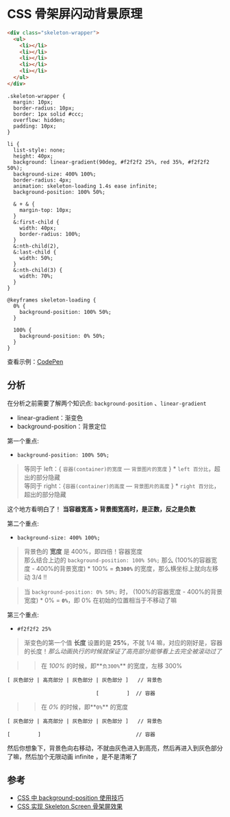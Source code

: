 # CSS 骨架屏闪动背景原理

```html
<div class="skeleton-wrapper">
  <ul>
    <li></li>
    <li></li>
    <li></li>
    <li></li>
    <li></li>
  </ul>
</div>
```

```less
.skeleton-wrapper {
  margin: 10px;
  border-radius: 10px;
  border: 1px solid #ccc;
  overflow: hidden;
  padding: 10px;
}

li {
  list-style: none;
  height: 40px;
  background: linear-gradient(90deg, #f2f2f2 25%, red 35%, #f2f2f2 50%);
  background-size: 400% 100%;
  border-radius: 4px;
  animation: skeleton-loading 1.4s ease infinite;
  background-position: 100% 50%;

  & + & {
    margin-top: 10px;
  }
  &:first-child {
    width: 40px;
    border-radius: 100%;
  }
  &:nth-child(2),
  &:last-child {
    width: 50%;
  }
  &:nth-child(3) {
    width: 70%;
  }
}

@keyframes skeleton-loading {
  0% {
    background-position: 100% 50%;
  }

  100% {
    background-position: 0% 50%;
  }
}
```

查看示例：[CodePen](https://codepen.io/xing_he/pen/dyGOGVp?editors=1100)

## 分析

在分析之前需要了解两个知识点: `background-position` 、`linear-gradient`

- linear-gradient：渐变色
- background-position：背景定位

第一个重点:

- `background-position: 100% 50%;`

> 等同于 left：{ `容器(container)的宽度` — `背景图片的宽度` } \* `left 百分比`，超出的部分隐藏  
> 等同于 right：{`容器(container)的高度` — `背景图片的高度` } \* `right 百分比`，超出的部分隐藏

这个地方看明白了！ **当容器宽高 > 背景图宽高时，是正数，反之是负数**

第二个重点:

- `background-size: 400% 100%;`

> 背景色的 **宽度** 是 400%，即四倍！容器宽度  
> 那么结合上边的 `background-position: 100% 50%;` 那么 (100%的容器宽度 - 400%的背景宽度) \* 100% = **`负300%`** 的宽度，那么横坐标上就向左移动 3/4 !!

> 当 `background-position: 0% 50%;` 时， (100%的容器宽度 - 400%的背景宽度) \* 0% = **`0%`**，即 0% 在初始的位置相当于不移动了嘛

第三个重点:

- `#f2f2f2 25%`

> 渐变色的第一个值 **长度** 设置的是 **25%**，不就 1/4 嘛，对应的刚好是，容器的长度！_那么动画执行的时候就保证了高亮部分能够看上去完全被滚动过了_

> > 在 _100%_ 的时候，即**`负300%`** 的宽度，左移 300%

```
[ 灰色部分 | 高亮部分 | 灰色部分 | 灰色部分 ]   // 背景色

                             [         ]  // 容器
```

> > 在 _0%_ 的时候，即**`0%`** 的宽度

```
[ 灰色部分 | 高亮部分 | 灰色部分 | 灰色部分 ]   // 背景色

[         ]                               // 容器
```

然后你想象下，背景色向右移动，不就由灰色进入到高亮，然后再进入到灰色部分了嘛，然后加个无限动画 infinite ，是不是清晰了

## 参考

- [CSS 中 background-position 使用技巧](https://www.cnblogs.com/ecmasea/p/9150595.html)
- [CSS 实现 Skeleton Screen 骨架屏效果](https://www.jb51.net/css/730828.html)
